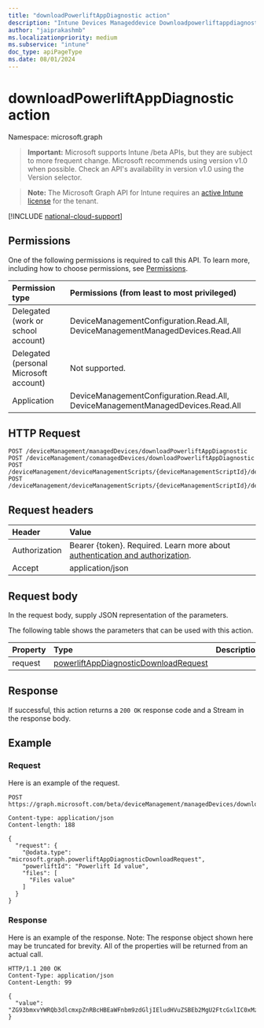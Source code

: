 ```yaml
---
title: "downloadPowerliftAppDiagnostic action"
description: "Intune Devices Manageddevice Downloadpowerliftappdiagnostic Api ."
author: "jaiprakashmb"
ms.localizationpriority: medium
ms.subservice: "intune"
doc_type: apiPageType
ms.date: 08/01/2024
---
```


# downloadPowerliftAppDiagnostic action

Namespace: microsoft.graph

> **Important:** Microsoft supports Intune /beta APIs, but they are subject to more frequent change. Microsoft recommends using version v1.0 when possible. Check an API's availability in version v1.0 using the Version selector.

> **Note:** The Microsoft Graph API for Intune requires an [active Intune license](https://go.microsoft.com/fwlink/?linkid=839381) for the tenant.



[!INCLUDE [national-cloud-support](../../includes/all-clouds.md)]

## Permissions
One of the following permissions is required to call this API. To learn more, including how to choose permissions, see [Permissions](/graph/permissions-reference).

|Permission type|Permissions (from least to most privileged)|
|:---|:---|
|Delegated (work or school account)|DeviceManagementConfiguration.Read.All, DeviceManagementManagedDevices.Read.All|
|Delegated (personal Microsoft account)|Not supported.|
|Application|DeviceManagementConfiguration.Read.All, DeviceManagementManagedDevices.Read.All|

## HTTP Request
<!-- {
  "blockType": "ignored"
}
-->
```http
POST /deviceManagement/managedDevices/downloadPowerliftAppDiagnostic
POST /deviceManagement/comanagedDevices/downloadPowerliftAppDiagnostic
POST /deviceManagement/deviceManagementScripts/{deviceManagementScriptId}/deviceRunStates/{deviceManagementScriptDeviceStateId}/managedDevice/users/{userId}/managedDevices/downloadPowerliftAppDiagnostic
POST /deviceManagement/deviceManagementScripts/{deviceManagementScriptId}/deviceRunStates/{deviceManagementScriptDeviceStateId}/managedDevice/detectedApps/{detectedAppId}/managedDevices/downloadPowerliftAppDiagnostic
```

## Request headers
|Header|Value|
|:---|:---|
|Authorization|Bearer {token}. Required. Learn more about [authentication and authorization](/graph/auth/auth-concepts).|
|Accept|application/json|

## Request body
In the request body, supply JSON representation of the parameters.

The following table shows the parameters that can be used with this action.

|Property|Type|Description|
|:---|:---|:---|
|request|[powerliftAppDiagnosticDownloadRequest](../resources/intune-devices-powerliftappdiagnosticdownloadrequest.md)||



## Response
If successful, this action returns a `200 OK` response code and a Stream in the response body.

## Example

### Request
Here is an example of the request.
```http
POST https://graph.microsoft.com/beta/deviceManagement/managedDevices/downloadPowerliftAppDiagnostic

Content-type: application/json
Content-length: 188

{
  "request": {
    "@odata.type": "microsoft.graph.powerliftAppDiagnosticDownloadRequest",
    "powerliftId": "Powerlift Id value",
    "files": [
      "Files value"
    ]
  }
}
```

### Response
Here is an example of the response. Note: The response object shown here may be truncated for brevity. All of the properties will be returned from an actual call.
```http
HTTP/1.1 200 OK
Content-Type: application/json
Content-Length: 99

{
  "value": "ZG93bmxvYWRQb3dlcmxpZnRBcHBEaWFnbm9zdGljIEludHVuZSBEb2MgU2FtcGxlIC0xMzI0NDI2NDcw"
}
```
